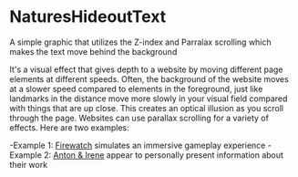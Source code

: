 # NaturesHideoutText
A simple graphic that utilizes the Z-index and Parralax scrolling which makes the text move behind the background 

It's a visual effect that gives depth to a website by moving different page elements at different speeds. Often, the background of the website moves at a slower speed compared to elements in the foreground, just like landmarks in the distance move more slowly in your visual field compared with things that are up close. This creates an optical illusion as you scroll through the page.
Websites can use parallax scrolling for a variety of effects. Here are two examples:

-Example 1: [Firewatch](https://www.firewatchgame.com/) simulates an immersive gameplay experience
-Example 2: [Anton & Irene](https://antonandirene.com/) appear to personally present information about their work
